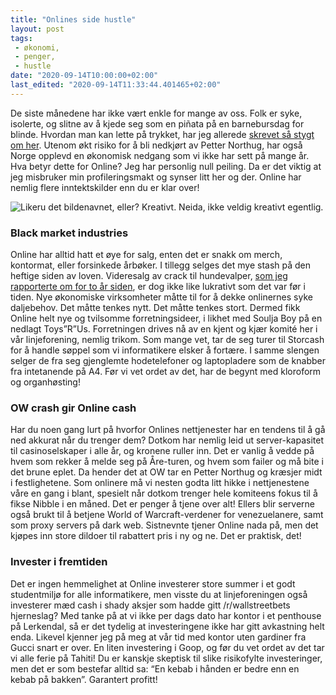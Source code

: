 ```yaml
---
title: "Onlines side hustle"
layout: post
tags: 
 - økonomi,
 - penger,
 - hustle
date: "2020-09-14T10:00:00+02:00"
last_edited: "2020-09-14T11:33:44.401465+02:00"
---
```

De siste månedene har ikke vært enkle for mange av oss. Folk er syke, isolerte, og slitne av å kjede seg som en piñata på en barnebursdag for blinde. Hvordan man kan lette på trykket, har jeg allerede [skrevet så stygt om her](https://online.ntnu.no/articles/114/). Utenom økt risiko for å bli nedkjørt av Petter Northug, har også Norge opplevd en økonomisk nedgang som vi ikke har sett på mange år. Hva betyr dette for Online? Jeg har personlig null peiling. Da er det viktig at jeg misbruker min profileringsmakt og synser litt her og der. Online har nemlig flere inntektskilder enn du er klar over!

![Likeru det bildenavnet, eller? Kreativt. Neida, ikke veldig kreativt egentlig.](https://online.ntnu.no/media/images/responsive/4b5e923b-4d03-4f35-96b6-0283dd4a126d.png)

### Black market industries
Online har alltid hatt et øye for salg, enten det er snakk om merch, kontormat, eller forsinkede årbøker. I tillegg selges det mye stash på den heftige siden av loven. Videresalg av crack til hundevalper, [som jeg rapporterte om for to år siden](https://online.ntnu.no/articles/75/), er dog ikke like lukrativt som det var før i tiden. Nye økonomiske virksomheter måtte til for å dekke onlinernes syke daljebehov. Det måtte tenkes nytt. Det måtte tenkes stort. Dermed fikk Online helt nye og tvilsomme forretningsideer, i likhet med Soulja Boy på en nedlagt Toys”R”Us. Forretningen drives nå av en kjent og kjær komité her i vår linjeforening, nemlig trikom. Som mange vet, tar de seg turer til Storcash for å handle søppel som vi informatikere elsker å fortære. I samme slengen selger de fra seg gjenglemte hodetelefoner og laptopladere som de knabber fra intetanende på A4. Før vi vet ordet av det, har de begynt med kloroform og organhøsting!

### OW crash gir Online cash
Har du noen gang lurt på hvorfor Onlines nettjenester har en tendens til å gå ned akkurat når du trenger dem? Dotkom har nemlig leid ut server-kapasitet til casinoselskaper i alle år, og kronene ruller inn. Det er vanlig å vedde på hvem som rekker å melde seg på Åre-turen, og hvem som failer og må bite i det brune eplet. Da hender det at OW tar en Petter Northug og kræsjer midt i festlighetene. Som onlinere må vi nesten godta litt hikke i nettjenestene våre en gang i blant, spesielt når dotkom trenger hele komiteens fokus til å fikse Nibble i en måned. Det er penger å tjene over alt! Ellers blir serverne også brukt til å betjene World of Warcraft-verdener for venezuelanere, samt som proxy servers på dark web. Sistnevnte tjener Online nada på, men det kjøpes inn store dildoer til rabattert pris i ny og ne. Det er praktisk, det!

### Invester i fremtiden
Det er ingen hemmelighet at Online investerer store summer i et godt studentmiljø for alle informatikere, men visste du at linjeforeningen også investerer mæd cash i shady aksjer som hadde gitt /r/wallstreetbets hjerneslag? Med tanke på at vi ikke per dags dato har kontor i et penthouse på Lerkendal, så er det tydelig at investeringene ikke har gitt avkastning helt enda. Likevel kjenner jeg på meg at vår tid med kontor uten gardiner fra Gucci snart er over. En liten investering i Goop, og før du vet ordet av det tar vi alle ferie på Tahiti! Du er kanskje skeptisk til slike risikofylte investeringer, men det er som bestefar alltid sa: “En kebab i hånden er bedre enn en kebab på bakken”. Garantert profitt!